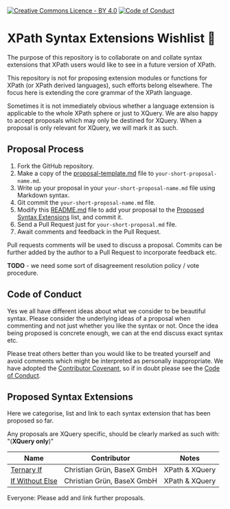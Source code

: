 [![Creative Commons Licence - BY 4.0](https://img.shields.io/badge/license-CC%20BY%204.0-blue.svg)](http://creativecommons.org/licenses/by/4.0/)
[![Code of Conduct](https://img.shields.io/badge/code%20of%20conduct-contributor%20covenant-%235e0d73.svg)](http://contributor-covenant.org/version/1/4/)

# XPath Syntax Extensions Wishlist 🧚

The purpose of this repository is to collaborate on and collate syntax extensions that XPath users would like to see in a future version of XPath.

This repository is not for proposing extension modules or functions for XPath (or XPath derived languages), such efforts belong elsewhere. The focus here is extending the core grammar of the XPath language.

Sometimes it is not immediately obvious whether a language extension is applicable to the whole XPath sphere or just to XQuery. We are also happy to accept proposals which may only be destined for XQuery. When a proposal is only relevant for XQuery, we will mark it as such.


## Proposal Process

1. Fork the GitHub repository.
2. Make a copy of the [proposal-template.md](https://github.com/expath/xpath-ng/blob/master/proposal-template.md) file to `your-short-proposal-name.md`.
3. Write up your proposal in your `your-short-proposal-name.md` file using Markdown syntax.
4. Git commit the `your-short-proposal-name.md` file.
5. Modify this [README.md](https://github.com/expath/xpath-ng/blob/master/README.md) file to add your proposal to the [Proposed Syntax Extensions](#proposed-syntax-extensions) list, and commit it.
6. Send a Pull Request just for `your-short-proposal.md` file.
7. Await comments and feedback in the Pull Request.

Pull requests comments will be used to discuss a proposal. Commits can be further added by the author to a Pull Request to incorporate feedback etc.

**TODO** - we need some sort of disagreement resolution policy / vote procedure. 


## Code of Conduct

Yes we all have different ideas about what we consider to be beautiful syntax. Please consider the underlying ideas of a proposal when commenting and not just whether you like the syntax or not. Once the idea being proposed is concrete enough, we can at the end discuss exact syntax etc.

Please treat others better than you would like to be treated yourself and avoid comments which might be interpreted as personally inappropriate. We have adopted the [Contributor Covenant](https://www.contributor-covenant.org/), so if in doubt please see the [Code of Conduct](https://www.contributor-covenant.org/version/1/4/code-of-conduct).


## Proposed Syntax Extensions

Here we categorise, list and link to each syntax extension that has been proposed so far.

Any proposals are XQuery specific, should be clearly marked as such with: "(**XQuery only**)"

Name | Contributor | Notes
--- | --- | ---
[Ternary If](ternary-if-ChristianGruen.md) | Christian Grün, BaseX GmbH | XPath & XQuery
[If Without Else](if-without-else-ChristianGruen.md) | Christian Grün, BaseX GmbH | XPath & XQuery
 
Everyone: Please add and link further proposals.
